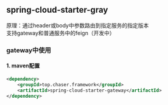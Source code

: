 ## spring-cloud-starter-gray
原理：通过header或body中参数路由到指定服务的指定版本   
支持gateway和普通服务中的feign（开发中）

### gateway中使用
#### 1. maven配置
```xml
<dependency>
    <groupId>top.chaser.framework</groupId>
    <artifactId>spring-cloud-starter-gateway</artifactId>
</dependency>
```

